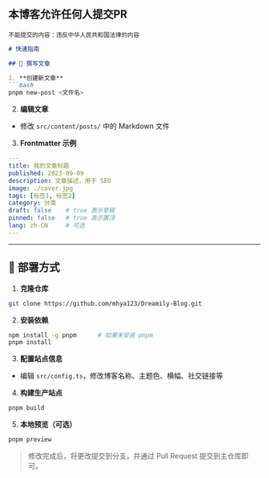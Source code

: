 ## 本博客允许任何人提交PR
```
不能提交的内容：违反中华人民共和国法律的内容
```
````markdown
# 快速指南

## 📝 撰写文章

1. **创建新文章**
```bash
pnpm new-post <文件名>
````

2. **编辑文章**

* 修改 `src/content/posts/` 中的 Markdown 文件

3. **Frontmatter 示例**

```yaml
---
title: 我的文章标题
published: 2023-09-09
description: 文章描述，用于 SEO
image: ./cover.jpg
tags: [标签1, 标签2]
category: 分类
draft: false    # true 表示草稿
pinned: false   # true 表示置顶
lang: zh-CN     # 可选
---
```

---

## 🚀 部署方式

1. **克隆仓库**

```bash
git clone https://github.com/mhya123/Dreamily-Blog.git
```

2. **安装依赖**

```bash
npm install -g pnpm      # 如果未安装 pnpm
pnpm install
```

3. **配置站点信息**

* 编辑 `src/config.ts`，修改博客名称、主题色、横幅、社交链接等

4. **构建生产站点**

```bash
pnpm build
```

5. **本地预览（可选）**

```bash
pnpm preview
```

> 修改完成后，将更改提交到分支，并通过 Pull Request 提交到主仓库即可。

